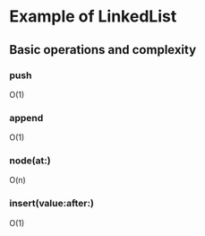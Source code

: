 # Example of LinkedList
## Basic operations and complexity
### push
O(1)

### append
O(1)

### node(at:)
O(n)
 
### insert(value:after:)

O(1)
